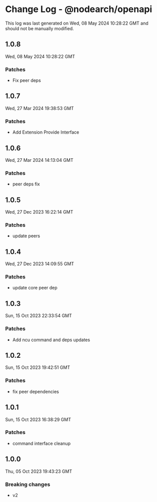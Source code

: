 # Change Log - @nodearch/openapi

This log was last generated on Wed, 08 May 2024 10:28:22 GMT and should not be manually modified.

## 1.0.8
Wed, 08 May 2024 10:28:22 GMT

### Patches

- Fix peer deps

## 1.0.7
Wed, 27 Mar 2024 19:38:53 GMT

### Patches

- Add Extension Provide Interface

## 1.0.6
Wed, 27 Mar 2024 14:13:04 GMT

### Patches

-  peer deps fix

## 1.0.5
Wed, 27 Dec 2023 16:22:14 GMT

### Patches

- update peers

## 1.0.4
Wed, 27 Dec 2023 14:09:55 GMT

### Patches

- update core peer dep

## 1.0.3
Sun, 15 Oct 2023 22:33:54 GMT

### Patches

- Add ncu command and deps updates

## 1.0.2
Sun, 15 Oct 2023 19:42:51 GMT

### Patches

- fix peer dependencies

## 1.0.1
Sun, 15 Oct 2023 16:38:29 GMT

### Patches

- command interface cleanup

## 1.0.0
Thu, 05 Oct 2023 19:43:23 GMT

### Breaking changes

- v2

